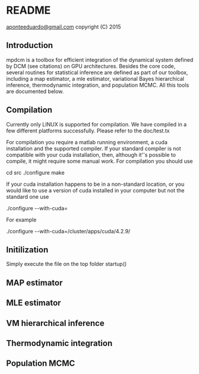 # README

aponteeduardo@gmail.com
copyright (C) 2015

## Introduction

mpdcm is a toolbox for efficient integration of the dynamical system defined
by DCM (see citations) on GPU architectures. Besides the core code, several 
routines for statistical inference are defined as part of our toolbox, 
including a map estimator, a mle estimator, variational Bayes hierarchical 
inference, thermodynamic integration, and population MCMC. All this tools 
are documented below.

## Compilation

Currently only LINUX is supported for compilation. We have compiled in a few
different platforms successfully. Please refer to the doc/test.tx

For compilation you require a matlab running environment, a cuda installation
and the supported compiler. If your standard compiler is not compatible with
your cuda installation, then, although it''s possible to compile, it might
require some manual work. For compilation you should use

 cd src
 ./configure
 make

If your cuda installation happens to be in a non-standard location, or you
would like to use a version of cuda installed in your computer but not the 
standard one use

 ./configure --with-cuda=<LOCATION OF YOUR CUDA INSTALLATION>

For example

 ./configure --with-cuda=/cluster/apps/cuda/4.2.9/

## Initilization

Simply execute the file on the top folder startup()

## MAP estimator

## MLE estimator

## VM hierarchical inference

## Thermodynamic integration

## Population MCMC
